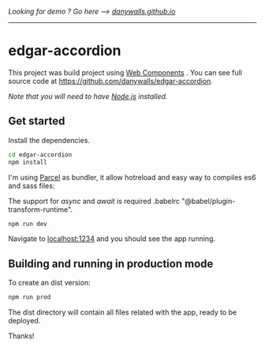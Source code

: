
*Looking for demo ? Go here --> [danywalls.github.io](http://danywalls.github.io)*  
  
---  
# edgar-accordion
  
This project was build project using [Web Components](https://developer.mozilla.org/en-US/docs/Web/Web_Components) . You can see full source code at https://github.com/danywalls/edgar-accordion.  
  
*Note that you will need to have [Node.js](https://nodejs.org) installed.*  
   
## Get started  
  
Install the dependencies.
  
```bash  
cd edgar-accordion
npm install  
```  
  
I'm using [Parcel](https://parceljs.org) as bundler, it allow hotreload and easy way to compiles es6 and sass files:   

The support for *async* and *await* is required .babelrc "@babel/plugin-transform-runtime".
  
```bash  
npm run dev  
```  

Navigate to [localhost:1234](http://localhost:1234) and you should see the app running. 
  
## Building and running in production mode  
  
To create an dist version:  
  
```bash  
npm run prod  
```  
  
The dist directory will contain all files related with the app, ready to be deployed.  

Thanks!
